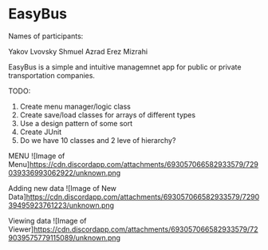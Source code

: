 # EasyBus

Names of participants:

Yakov Lvovsky
Shmuel Azrad
Erez Mizrahi

EasyBus is a simple and intuitive managemnet app for public or private transportation companies.

TODO:
1) Create menu manager/logic class
2) Create save/load classes for arrays of different types
3) Use a design pattern of some sort
4) Create JUnit
5) Do we have 10 classes and 2 leve of hierarchy?

MENU
![Image of Menu]https://cdn.discordapp.com/attachments/693057066582933579/729039336993062922/unknown.png

Adding new data
![Image of New Data]https://cdn.discordapp.com/attachments/693057066582933579/729039495923761223/unknown.png

Viewing data
![Image of Viewer]https://cdn.discordapp.com/attachments/693057066582933579/729039575779115089/unknown.png
